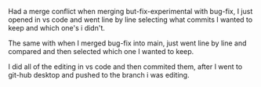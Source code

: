 Had a merge conflict when merging but-fix-experimental with bug-fix, I just opened in vs code and went line by line selecting what commits I wanted to keep and which one's i didn't.

The same with when I merged bug-fix into main, just went line by line and compared and then selected which one I wanted to keep.

I did all of the editing in vs code and then commited them, after I went to git-hub desktop and pushed to the branch i was editing.

